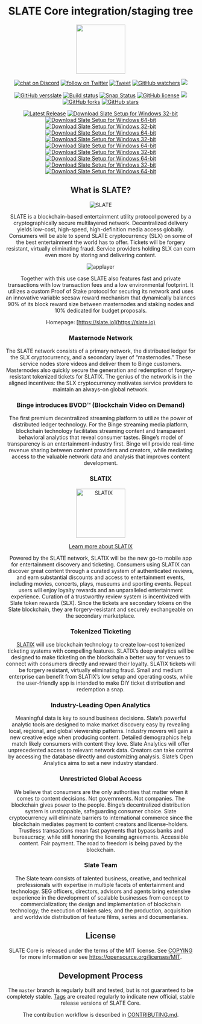 <center>

SLATE Core integration/staging tree
===================================

</center>

<p align="center">
    <a href="https://slate.io/">
    <img src="src/qt/res/src/slate.svg"
        height="130"></a>
</p>
<p align="center">
    <a href="https://discord.gg/ENuwHH5">
        <img src="https://img.shields.io/discord/308323056592486420.svg?logo=discord"
            alt="chat on Discord"></a>
    <a href="https://twitter.com/intent/follow?screen_name=slatecurrency">
        <img src="https://img.shields.io/twitter/follow/slatecurrency.svg?style=social&logo=twitter"
            alt="follow on Twitter"></a>
    <a href="https://twitter.com/intent/tweet?text=Wow:&url=https%3A%2F%2Fgithub.com%2Fslatecurrency%2Fslate">
        <img src="https://img.shields.io/twitter/url/https/github.com/slatecurrency/slate.svg?style=social"
            alt="Tweet"></a>
    <a href="https://github.com/slatecurrency/slate/watchers">
        <img src="https://img.shields.io/github/watchers/slatecurrency/slate.svg?style=social&label=Watch"
            alt="GitHub watchers"></a>
    <a href="https://github.com/slatecurrency/slate/followers" alt="GitHub followers">
        <img src="https://img.shields.io/github/followers/slatecurrency.svg?style=social&label=Follow" /></a>
</p>
<p align="center">
    <a href="https://badge.fury.io/gh/slatecurrency%2Fslate">
        <img src="https://badge.fury.io/gh/slatecurrency%2Fslate.svg"
            alt="GitHub versslate"></a>
    <a href="https://travis-ci.org/slatecurrency/slate">
        <img src="https://travis-ci.org/slatecurrency/slate.svg?branch=master"
            alt="Build status"></a>
    <a href="https://build.snapcraft.io/user/slateapps/slate">
        <img src="https://build.snapcraft.io/badge/slateapps/slate.svg"
            alt="Snap Status"></a>
    <a href="https://github.com/slatecurrency/slate">
        <img src="https://img.shields.io/github/license/slatecurrency/slate.svg"
            alt="GitHub license"></a>
    <a href="https://github.com/slatecurrency/slate/compare/0.1.03...master" alt="commits to be deployed">
        <img src="https://img.shields.io/github/commits-since/slatecurrency/slate/0.1.03.svg?label=commits%20to%20be%20deployed" /></a>
    <a href="https://github.com/slatecurrency/slate/network">
        <img src="https://img.shields.io/github/forks/slatecurrency/slate.svg"
            alt="GitHub forks"></a>
    <a href="https://github.com/slatecurrency/slate/stargazers">
        <img src="https://img.shields.io/github/stars/slatecurrency/slate.svg"
            alt="GitHub stars"></a>
</p>


<center>

<p align="center">
    <a href="https://github.com/slatecurrency/slate/releases/latest">
        <img src="https://img.shields.io/github/downloads/slatecurrency/slate/latest/total.svg"
            alt="Latest Release"></a>
    <a href="https://github.com/slatecurrency/slate/releases/download/v0.1.03/slate-0.1.03-osx-unsigned.dmg">
        <img src="https://img.shields.io/github/downloads/slatecurrency/slate/v0.1.03/slate-0.1.03-osx-unsigned.dmg.svg"
            alt="Download Slate Setup for Windows 32-bit"></a>
    <a href="https://github.com/slatecurrency/slate/releases/download/v0.1.03/slate-0.1.03-osx64.tar.gz.exe">
        <img src="https://img.shields.io/github/downloads/slatecurrency/slate/v0.1.03/slate-0.1.03-osx64.tar.gz.svg"
            alt="Download Slate Setup for Windows 64-bit"></a>
    <a href="https://github.com/slatecurrency/slate/releases/download/v0.1.03/slate-0.1.03-win32-setup-unsigned.exe">
        <img src="https://img.shields.io/github/downloads/slatecurrency/slate/latest/slate-0.1.03-win32-setup-unsigned.exe.svg"
            alt="Download Slate Setup for Windows 32-bit"></a>
    <a href="https://github.com/slatecurrency/slate/releases/download/v0.1.03/slate-0.1.03-win64-setup-unsigned.exe">
        <img src="https://img.shields.io/github/downloads/slatecurrency/slate/latest/slate-0.1.03-win64-setup-unsigned.exe.svg"
            alt="Download Slate Setup for Windows 64-bit"></a>
    <a href="https://github.com/slatecurrency/slate/releases/download/v0.1.03/slate-0.1.03-win32.zip">
        <img src="https://img.shields.io/github/downloads/slatecurrency/slate/latest/slate-0.1.03-win32.zip.svg"
            alt="Download Slate Setup for Windows 32-bit"></a>
    <a href="https://github.com/slatecurrency/slate/releases/download/v0.1.03/slate-0.1.03-win64.exe">
        <img src="https://img.shields.io/github/downloads/slatecurrency/slate/latest/slate-0.1.03-win64.svg"
            alt="Download Slate Setup for Windows 64-bit"></a>
    <a href="https://github.com/slatecurrency/slate/releases/download/v0.1.03/slate-0.1.03-i686-pc-linux-gnu.tar.gz">
        <img src="https://img.shields.io/github/downloads/slatecurrency/slate/v0.1.03/slate-0.1.03-i686-pc-linux-gnu.tar.gz.svg"
            alt="Download Slate Setup for Windows 32-bit"></a>
    <a href="https://github.com/slatecurrency/slate/releases/download/v0.1.03/slate-0.1.03-x86_64-linux-gnu.tar.gz">
        <img src="https://img.shields.io/github/downloads/slatecurrency/slate/v0.1.03/slate-0.1.03-x86_64-linux-gnu.tar.gz.svg"
            alt="Download Slate Setup for Windows 64-bit"></a>
    <a href="https://github.com/slatecurrency/slate/releases/download/v0.1.03/slate-0.1.03-arm-linux-gnueabihf.tar.gz">
        <img src="https://img.shields.io/github/downloads/slatecurrency/slate/v0.1.03/slate-0.1.03-arm-linux-gnueabihf.tar.gz.svg"
            alt="Download Slate Setup for Windows 32-bit"></a>
    <a href="https://github.com/slatecurrency/slate/releases/download/v0.1.03/slate-0.1.03-aarch64-linux-gnu.tar.gz">
        <img src="https://img.shields.io/github/downloads/slatecurrency/slate/v0.1.03/slate-0.1.03-aarch64-linux-gnu.tar.gz.svg"
            alt="Download Slate Setup for Windows 64-bit"></a>
</p>


What is SLATE?
--------------


![SLATE](https://slate.io/img/b1-icons.png)

SLATE is a blockchain-based entertainment utility protocol powered by a
cryptographically secure multilayered network. Decentralized delivery yields
low-cost, high-speed, high-definition media access globally. Consumers will be
able to spend SLATE cryptocurrency (SLX) on some of the best entertainment the
world has to offer. Tickets will be forgery resistant, virtually eliminating
fraud. Service providers holding SLX can earn even more by storing and
delivering content.

![applayer](https://slate.io/img/b11-img1.png)

Together with this use case SLATE also features fast and private transactions
with low transaction fees and a low environmental footprint.  It utilizes a
custom Proof of Stake protocol for securing its network and uses an innovative
variable seesaw reward mechanism that dynamically balances 90% of its block
reward size between masternodes and staking nodes and 10% dedicated for budget
proposals.

Homepage: [https://slate.io](https://slate.io)

### Masternode Network

The SLATE network consists of a primary network, the distributed ledger for the SLX cryptocurrency, and a secondary layer of “masternodes.” These service nodes store videos and deliver them to Binge customers. Masternodes also quickly secure the generation and redemption of forgery-resistant tokenized tickets for SLATIX. The genius of the network is in the aligned incentives: the SLX cryptocurrency motivates service providers to maintain an always-on global network.


### Binge introduces BVOD™ (Blockchain Video on Demand)

The first premium decentralized streaming platform to utilize the power of distributed ledger technology. For the Binge streaming media platform, blockchain technology facilitates streaming content and transparent behavioral analytics that reveal consumer tastes. Binge’s model of transparency is an entertainment-industry first. Binge will provide real-time revenue sharing between content providers and creators, while mediating access to the valuable network data and analysis that improves content development. 


### SLATIX

<img src="http://slatix.com/logo.png" height="130" alt="SLATIX">

[Learn more about SLATIX](https://slatix.com/)

Powered by the SLATE network, SLATIX will be the new go-to mobile app for entertainment discovery and ticketing. Consumers using SLATIX can discover great content through a curated system of authenticated reviews, and earn substantial discounts and access to entertainment events, including movies, concerts, plays, museums and sporting events. Repeat users will enjoy loyalty rewards and an unparalleled entertainment experience. Curation of a trustworthy review system is incentivized with Slate token rewards (SLX). Since the tickets are secondary tokens on the Slate blockchain, they are forgery-resistant and securely exchangeable on the secondary marketplace.

### Tokenized Ticketing

[SLATIX](https://slatix.com/) will use blockchain technology to create low-cost tokenized ticketing systems with compelling features. SLATIX’s deep analytics will be designed to make ticketing on the blockchain a better way for venues to connect with consumers directly and reward their loyalty. SLATIX tickets will be forgery resistant, virtually eliminating fraud. Small and medium enterprise can benefit from SLATIX’s low setup and operating costs, while the user-friendly app is intended to make DIY ticket distribution and redemption a snap.

### Industry-Leading Open Analytics

Meaningful data is key to sound business decisions. Slate’s powerful analytic tools are designed to make market discovery easy by revealing local, regional, and global viewership patterns. Industry movers will gain a new creative edge when producing content. Detailed demographics help match likely consumers with content they love. Slate Analytics will offer unprecedented access to relevant network data. Creators can take control by accessing the database directly and customizing analysis. Slate’s Open Analytics aims to set a new industry standard.

### Unrestricted Global Access

We believe that consumers are the only authorities that matter when it comes to content decisions. Not governments. Not companies. The blockchain gives power to the people. Binge’s decentralized distribution system is unstoppable, safeguarding consumer choice. Slate cryptocurrency will eliminate barriers to international commerce since the blockchain mediates payment to content creators and license-holders. Trustless transactions mean fast payments that bypass banks and bureaucracy, while still honoring the licensing agreements. Accessible content. Fair payment. The road to freedom is being paved by the blockchain.

### Slate Team

The Slate team consists of talented business, creative, and technical professionals with expertise in multiple facets of entertainment and technology. SEG officers, directors, advisors and agents bring extensive experience in the development of scalable businesses from concept to commercialization; the design and implementation of blockchain technology; the execution of token sales; and the production, acquisition and worldwide distribution of feature films, series and documentaries.


License
-------

SLATE Core is released under the terms of the MIT license. See [COPYING](COPYING) for more
information or see https://opensource.org/licenses/MIT.

Development Process
-------------------

The `master` branch is regularly built and tested, but is not guaranteed to be
completely stable. [Tags](https://github.com/slatecurrency/slate/tags) are created
regularly to indicate new official, stable release versions of SLATE Core.

The contribution workflow is described in [CONTRIBUTING.md](CONTRIBUTING.md).

</center>
